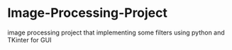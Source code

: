 # Image-Processing-Project
image processing project that implementing some filters  using python and TKinter for GUI
